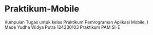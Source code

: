 # Praktikum-Mobile
Kumpulan Tugas untuk kelas Praktikum Pemrograman Aplikasi Mobile, 
I Made Yudha Widya Putra
124230103
Praktikum PAM SI-E
